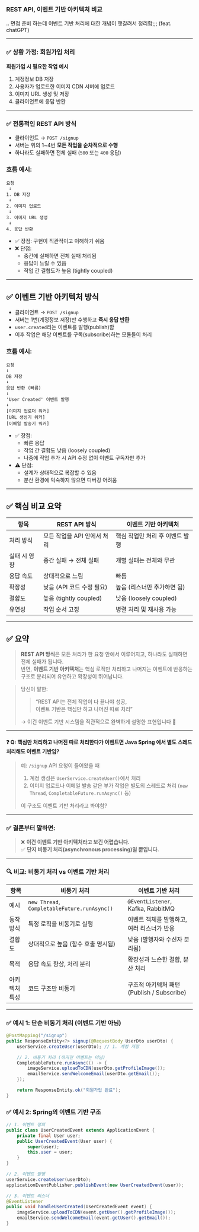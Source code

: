 ### REST API, 이벤트 기반 아키텍처 비교

.. 면접 준비 하는데 이벤트 기반 처리에 대한 개념이 햇갈려서 정리함;;; (feat. chatGPT)

---

### ✅ 상황 가정: 회원가입 처리

**회원가입 시 필요한 작업 예시**
1. 계정정보 DB 저장
2. 사용자가 업로드한 이미지 CDN 서버에 업로드
3. 이미지 URL 생성 및 저장
4. 클라이언트에 응답 반환

---

### ✅ 전통적인 REST API 방식

- 클라이언트 → `POST /signup`
- 서버는 위의 1~4번 **모든 작업을 순차적으로 수행**
- 하나라도 실패하면 전체 실패 (`500` 또는 `400` 응답)

### 흐름 예시:

```text
요청
 ↓
1. DB 저장
 ↓
2. 이미지 업로드
 ↓
3. 이미지 URL 생성
 ↓
4. 응답 반환
```

- ✅ 장점: 구현이 직관적이고 이해하기 쉬움
- ❌ 단점:
    - 중간에 실패하면 전체 실패 처리됨
    - 응답이 느릴 수 있음
    - 작업 간 결합도가 높음 (tightly coupled)

---

## ✅ 이벤트 기반 아키텍처 방식

- 클라이언트 → `POST /signup`
- 서버는 1번(계정정보 저장)만 수행하고 **즉시 응답 반환**
- `user.created`라는 이벤트를 발행(publish)함
- 이후 작업은 해당 이벤트를 구독(subscribe)하는 모듈들이 처리

### 흐름 예시:
```text
요청
↓
DB 저장
↓
응답 반환 (빠름)
↓
'User Created' 이벤트 발행
↓
[이미지 업로더 워커]
[URL 생성기 워커]
[이메일 발송기 워커]
```



- ✅ 장점:
    - 빠른 응답
    - 작업 간 결합도 낮음 (loosely coupled)
    - 나중에 작업 추가 시 API 수정 없이 이벤트 구독자만 추가
- ⚠️ 단점:
    - 설계가 상대적으로 복잡할 수 있음
    - 분산 환경에 익숙하지 않으면 디버깅 어려움

---

## ✅ 핵심 비교 요약

| 항목 | REST API 방식 | 이벤트 기반 아키텍처 |
|------|----------------|------------------------|
| 처리 방식 | 모든 작업을 API 안에서 처리 | 핵심 작업만 처리 후 이벤트 발행 |
| 실패 시 영향 | 중간 실패 → 전체 실패 | 개별 실패는 전체와 무관 |
| 응답 속도 | 상대적으로 느림 | 빠름 |
| 확장성 | 낮음 (API 코드 수정 필요) | 높음 (리스너만 추가하면 됨) |
| 결합도 | 높음 (tightly coupled) | 낮음 (loosely coupled) |
| 유연성 | 작업 순서 고정 | 병렬 처리 및 재사용 가능 |

---

## ✅ 요약

> **REST API 방식**은 모든 처리가 한 요청 안에서 이루어지고, 하나라도 실패하면 전체 실패가 됩니다.  
> 반면, **이벤트 기반 아키텍처**는 핵심 로직만 처리하고 나머지는 이벤트에 반응하는 구조로 분리되어 유연하고 확장성이 뛰어납니다.

> 당신이 말한:
>
> > “REST API는 전체 작업이 다 끝나야 성공,  
> > 이벤트 기반은 핵심만 하고 나머진 따로 처리”
>
> → 이건 이벤트 기반 시스템을 직관적으로 완벽하게 설명한 표현입니다 🎯

---

#### ❓ Q: 핵심만 처리하고 나머진 따로 처리한다가 이벤트면 Java Spring 에서 별도 스레드 처리해도 이벤트 기반임?

> 예: `/signup` API 요청이 들어왔을 때
> 1. 계정 생성은 `UserService.createUser()`에서 처리
> 2. 이미지 업로드나 이메일 발송 같은 부가 작업은 별도의 스레드로 처리 (`new Thread`, `CompletableFuture.runAsync()` 등)
>
> 이 구조도 이벤트 기반 처리라고 봐야함?

---

### ✅ 결론부터 말하면:

> ❌ **이건 이벤트 기반 아키텍처라고 보긴 어렵습니다.**  
> ✅ **단지 비동기 처리(asynchronous processing)일 뿐입니다.**

---

### 🔍 비교: 비동기 처리 vs 이벤트 기반 처리

| 항목 | 비동기 처리 | 이벤트 기반 처리 |
|------|-------------|------------------|
| 예시 | `new Thread`, `CompletableFuture.runAsync()` | `@EventListener`, Kafka, RabbitMQ |
| 동작 방식 | 특정 로직을 비동기로 실행 | 이벤트 객체를 발행하고, 여러 리스너가 반응 |
| 결합도 | 상대적으로 높음 (함수 호출 명시됨) | 낮음 (발행자와 수신자 분리됨) |
| 목적 | 응답 속도 향상, 처리 분리 | 확장성과 느슨한 결합, 분산 처리 |
| 아키텍처 특성 | 코드 구조만 비동기 | 구조적 아키텍처 패턴 (Publish / Subscribe) |

---

### ✅ 예시 1: 단순 비동기 처리 (이벤트 기반 아님)

```java
@PostMapping("/signup")
public ResponseEntity<?> signup(@RequestBody UserDto userDto) {
    userService.createUser(userDto); // 1. 계정 저장

    // 2. 비동기 처리 (하지만 이벤트는 아님)
    CompletableFuture.runAsync(() -> {
        imageService.uploadToCDN(userDto.getProfileImage());
        emailService.sendWelcomeEmail(userDto.getEmail());
    });

    return ResponseEntity.ok("회원가입 완료");
}
```

### ✅ 예시 2: Spring의 이벤트 기반 구조

```java
// 1. 이벤트 정의
public class UserCreatedEvent extends ApplicationEvent {
    private final User user;
    public UserCreatedEvent(User user) {
        super(user);
        this.user = user;
    }
}

// 2. 이벤트 발행
userService.createUser(userDto);
applicationEventPublisher.publishEvent(new UserCreatedEvent(user));

// 3. 이벤트 리스너
@EventListener
public void handleUserCreated(UserCreatedEvent event) {
    imageService.uploadToCDN(event.getUser().getProfileImage());
    emailService.sendWelcomeEmail(event.getUser().getEmail());
}
```